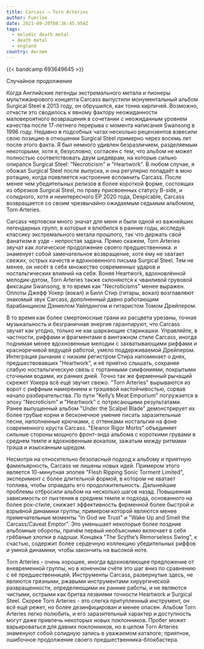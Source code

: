 ```yaml
---
title: Carcass — Torn Arteries
author: Fuerlee
date: 2021-09-20T08:36:45.954Z
tags:
  - melodic death metal
  - death metal
  - england
country: Англия
---
```

{{< bandcamp 693649645 >}}

Случайное продолжение

Когда Английские легенды экстремального метала и пионеры мультижанрового концепта Carcass выпустили монументальный альбом Surgical Steel в 2013 году, он обрушился, как тонна кирпичей. Возможно, отчасти это сводилось к явному фактору неожиданности маловероятного возвращения в сочетании с неожиданным уровнем качества после 17-летнего перерыва с момента написания Swansong в 1996 году. Недавно в подсобных чатах несколько рецензентов взвесили свою позицию в отношении Surgical Steel примерно через восемь лет после этого факта. Я был немного удивлен безразличием, разделяемым некоторыми, хотя я, безусловно, согласен с тем, что альбом не может полностью соответствовать двум шедеврам, на которые сильно опирался Surgical Steel: "Necroticism" и "Heartwork". В любом случае, я обожал Surgical Steel после выпуска, и она регулярно попадаёт в мою ротацию, когда появляется настроение вспомнить Carcass. После менее чем убедительных релизов в более короткой форме, состоящих из обрезков Surgical Steel, по праву присвоенных статусу B-side, и солидного, хотя и неинтересного EP 2020 года, Despicable, Carcass возвращается со своим чрезвычайно ожидаемым седьмым альбомом, Torn Arteries.

Carcass чертовски много значат для меня и были одной из важнейших легендарных групп, в которые я влюбился в ранние годы, исследуя классику экстремального метала прошлого, так что держать свой фанатизм в узде - непростая задача. Прямо скажем, Torn Arteries звучат как логическое продолжение своего предшественника. и знаменует собой замечательное возвращение, хотя ему не хватает свежих, острых качеств и вдохновенного письма Surgical Steel. Тем не менее, он несёт в себе множество современных ударов и ностальгических влияний на себя. Воняя Heartwork, вдохновлённой мелодик-дэтом, Torn Arteries также склоняются к чванливой грувовой фиксации Swansong, в то время как "Necroticisms" менее выражен. Оплоты Джефф Уокер (вокал) и Билл Стир (гитары, вокал) возглавляют знакомый звук Carcass, дополненный давно работающим барабанщиком Дэниелом Уайлдингом и гитаристом Томом Дрейпером.

В то время как более смертоносные грани их расцвета урезаны, точная музыкальность и безграничная энергия гарантируют, что Carcass звучат как угодно, только не как шаркающие старикашки. Управляйте, в частности, риффами и фрагментами в винтажном стиле Carcass, иногда поднимая менее вдохновенные мелодии с захватывающими риффами и красноречивой ведущей работой, умело поддерживаемой Дрейпером. Интеграция рычания с низким регистром Стира напоминает о днях, предшествовавших "Heartwork", и её приятно слышать, сохраняя слабую ностальгическую связь с гортанными симфониями, покрытыми сточными водами, их ранних дней. Точно так же фирменный рычащий скрежет Уокера всё ещё звучит свежо. "Torn Arteries" вырываются из ворот с риффным намерением и трэшевой настойчивостью, сорвав начало разбирательства. По пути "Kelly’s Meat Emporium" погружается в эпоху "Necroticism" и "Heartwork" с потрясающими результатами. Ранее выпущенный альбом "Under the Scalpel Blade" демонстрирует их более грубые корни и бесконечное умение писать заразительные песни, наполненные крючками, с оттенками ностальгии на фоне современного хруста Carcass. "Eleanor Rigor Mortis" объединяет сильные стороны мощного фронт-энда альбома с короткими грувами в среднем темпе и вдохновенным вокалом, зажатым между ритмами трэша и изысканным шредом.

Несмотря на относительно безопасный подход к альбому и приятную фамильярность, Carcass не лишены новых идей. Примером этого является 10-минутная эпопея "Flesh Ripping Sonic Torment Limited", эксперимент с более длительной формой, в котором не хватает топлива, чтобы оправдать его продолжительность. Дальнейшие проблемы отбросили альбом на несколько шагов назад. Повышенная зависимость от пыхтения в среднем темпе и подхода, основанного на более рок-стиле, снижает эффективность фирменной более быстрой и взрывной динамики группы, примером которой являются менее примечательные моменты "In God we Trust" и "Wake Up and Smell the Carcass/Caveat Emptor". Это уменьшает некоторые более поздние альбомные обороты, причём первый необъяснимо включает в себя грёбаные хлопки в ладоши. Концвка "The Scythe’s Remorseless Swing", к счастью, содержит более сердечную коллекцию убедительных риффов и умной динамики, чтобы закончить на высокой ноте.

Torn Arteries - очень хорошее, иногда вдохновляющее предложение от вневременной группы, но в конечном счёте это шаг вниз по сравнению с её предшественницей. Инструменты Carcass, развернутые здесь, не являются грязными, ржавыми инструментами хирургической развращенности, определяющими их ранние работы, и не являются чистыми, острыми как бритва лезвиями точности Heartwork и Surgical Steel. Скорее Torn Arteries - это слегка притупленный инструмент, он всё ещё режет, но более дезинфицирован и менее опасен. Альбом Torn Arteries легко полюбить, и его заразительный характер и доступность могут даже привлечь некоторых новых поклонников. Пробег может варьироваться для давних поклонников, но в целом Torn Arteries знаменуют собой солидную запись в уважаемом каталоге; приятное, ошибочное продолжение своего предшественника-блокбастера.